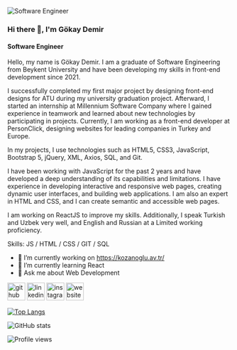 ![Software Engineer](https://media.licdn.com/dms/image/D4D03AQEbgRoYOyApIQ/profile-displayphoto-shrink_800_800/0/1674761329044?e=1697068800&v=beta&t=R21t30YvtKTo3ZF5DJfzAgpNxys5nMoEcrrBqj_1NKw)
### Hi there 👋, I'm Gökay Demir
#### Software Engineer


Hello, my name is Gökay Demir. I am a graduate of Software Engineering from Beykent University and have been developing my skills in front-end development since 2021.

I successfully completed my first major project by designing front-end designs for ATU during my university graduation project. Afterward, I started an internship at Millennium Software Company where I gained experience in teamwork and learned about new technologies by participating in projects. Currently, I am working as a front-end developer at PersonClick, designing websites for leading companies in Turkey and Europe.

In my projects, I use technologies such as HTML5, CSS3, JavaScript, Bootstrap 5, jQuery, XML, Axios, SQL, and Git. 

I have been working with JavaScript for the past 2 years and have developed a deep understanding of its capabilities and limitations. I have experience in developing interactive and responsive web pages, creating dynamic user interfaces, and building web applications. I am also an expert in HTML and CSS, and I can create semantic and accessible web pages.

I am working on ReactJS to improve my skills. Additionally, I speak Turkish and Uzbek very well, and English and Russian at a Limited working proficiency.

Skills:  JS / HTML / CSS / GIT / SQL

- 🔭 I’m currently working on https://kozanoglu.av.tr/ 
- 🌱 I’m currently learning React 
- 💬 Ask me about Web Development 


[<img src='https://cdn.jsdelivr.net/npm/simple-icons@3.0.1/icons/github.svg' alt='github' height='40'>](https://github.com/gokaydemir)  [<img src='https://cdn.jsdelivr.net/npm/simple-icons@3.0.1/icons/linkedin.svg' alt='linkedin' height='40'>](https://www.linkedin.com/in/gokay-demir/)  [<img src='https://cdn.jsdelivr.net/npm/simple-icons@3.0.1/icons/instagram.svg' alt='instagram' height='40'>](https://www.instagram.com/gokaydemir__/)  [<img src='https://cdn.jsdelivr.net/npm/simple-icons@3.0.1/icons/icloud.svg' alt='website' height='40'>](http://demirgokay.com/)  

[![Top Langs](https://github-readme-stats.vercel.app/api/top-langs/?username=gokaydemir)](https://github.com/anuraghazra/github-readme-stats)

![GitHub stats](https://github-readme-stats.vercel.app/api?username=gokaydemir&show_icons=true)  

![Profile views](https://gpvc.arturio.dev/gokaydemir)  
